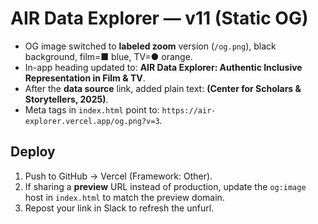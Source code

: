 
# AIR Data Explorer — v11 (Static OG)

- OG image switched to **labeled zoom** version (`/og.png`), black background, film=■ blue, TV=● orange.
- In-app heading updated to: **AIR Data Explorer: Authentic Inclusive Representation in Film & TV**.
- After the **data source** link, added plain text: **(Center for Scholars & Storytellers, 2025)**.
- Meta tags in `index.html` point to: `https://air-explorer.vercel.app/og.png?v=3`.

## Deploy
1) Push to GitHub → Vercel (Framework: Other).
2) If sharing a **preview** URL instead of production, update the `og:image` host in `index.html` to match the preview domain.
3) Repost your link in Slack to refresh the unfurl.
